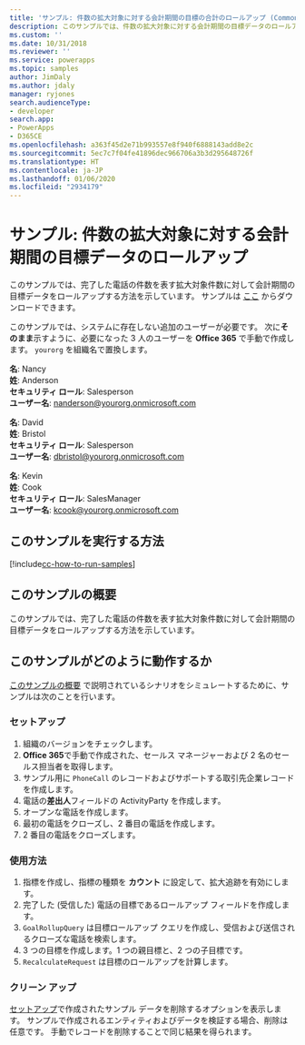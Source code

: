 ```yaml
---
title: 'サンプル: 件数の拡大対象に対する会計期間の目標の合計のロールアップ (Common Data Service) | Microsoft Docs'
description: このサンプルでは、件数の拡大対象に対する会計期間の目標データのロールアップ方法を示します。
ms.custom: ''
ms.date: 10/31/2018
ms.reviewer: ''
ms.service: powerapps
ms.topic: samples
author: JimDaly
ms.author: jdaly
manager: ryjones
search.audienceType:
- developer
search.app:
- PowerApps
- D365CE
ms.openlocfilehash: a363f45d2e71b993557e8f940f6888143add8e2c
ms.sourcegitcommit: 5ec7c7f04fe41896dec966706a3b3d295648726f
ms.translationtype: HT
ms.contentlocale: ja-JP
ms.lasthandoff: 01/06/2020
ms.locfileid: "2934179"
---
```

# <a name="sample-rollup-goal-data-for-a-fiscal-period-against-the-stretch-target-count"></a>サンプル: 件数の拡大対象に対する会計期間の目標データのロールアップ

<!-- https://docs.microsoft.com/dynamics365/customer-engagement/developer/sample-rollup-goal-data-fiscal-period-stretch-target-count -->

このサンプルでは、完了した電話の件数を表す拡大対象件数に対して会計期間の目標データをロールアップする方法を示しています。 サンプルは [ここ](https://github.com/Microsoft/PowerApps-Samples/tree/master/cds/orgsvc/C%23/GoalDataForFiscalYear) からダウンロードできます。

このサンプルでは、システムに存在しない追加のユーザーが必要です。 次に**そのまま**示すように、必要になった 3 人のユーザーを **Office 365** で手動で作成します。 `yourorg` を組織名で置換します。

**名**: Nancy<br/>
**姓**: Anderson<br/>
**セキュリティ ロール**: Salesperson<br/>
**ユーザー名**: nanderson@yourorg.onmicrosoft.com<br/>

**名**: David<br/>
**姓**: Bristol<br/>
**セキュリティ ロール**: Salesperson<br/>
**ユーザー名**: dbristol@yourorg.onmicrosoft.com<br/>

**名**: Kevin<br/>
**姓**: Cook<br/>
**セキュリティ ロール**: SalesManager<br/>
**ユーザー名**: kcook@yourorg.onmicrosoft.com<br/>

## <a name="how-to-run-this-sample"></a>このサンプルを実行する方法

[!include[cc-how-to-run-samples](../../includes/cc-how-to-run-samples.md)]

## <a name="what-this-sample-does"></a>このサンプルの概要

このサンプルでは、完了した電話の件数を表す拡大対象件数に対して会計期間の目標データをロールアップする方法を示しています。

## <a name="how-this-sample-works"></a>このサンプルがどのように動作するか

[このサンプルの概要](#what-this-sample-does) で説明されているシナリオをシミュレートするために、サンプルは次のことを行います。

### <a name="setup"></a>セットアップ

1. 組織のバージョンをチェックします。
2. **Office 365**で手動で作成された、セールス マネージャーおよび 2 名のセールス担当者を取得します。
3. サンプル用に `PhoneCall` のレコードおよびサポートする取引先企業レコードを作成します。
4. 電話の**差出人**フィールドの ActivityParty を作成します。
5. オープンな電話を作成します。
6. 最初の電話をクローズし、2 番目の電話を作成します。
7. 2 番目の電話をクローズします。

### <a name="demonstrate"></a>使用方法

1. 指標を作成し、指標の種類を **カウント** に設定して、拡大追跡を有効にします。
2. 完了した (受信した) 電話の目標であるロールアップ フィールドを作成します。
3. `GoalRollupQuery` は目標ロールアップ クエリを作成し、受信および送信されるクローズな電話を検索します。 
4. 3 つの目標を作成します。1 つの親目標と、2 つの子目標です。
5. `RecalculateRequest` は目標のロールアップを計算します。 

### <a name="clean-up"></a>クリーン アップ

[セットアップ](#setup)で作成されたサンプル データを削除するオプションを表示します。 サンプルで作成されるエンティティおよびデータを検証する場合、削除は任意です。 手動でレコードを削除することで同じ結果を得られます。
